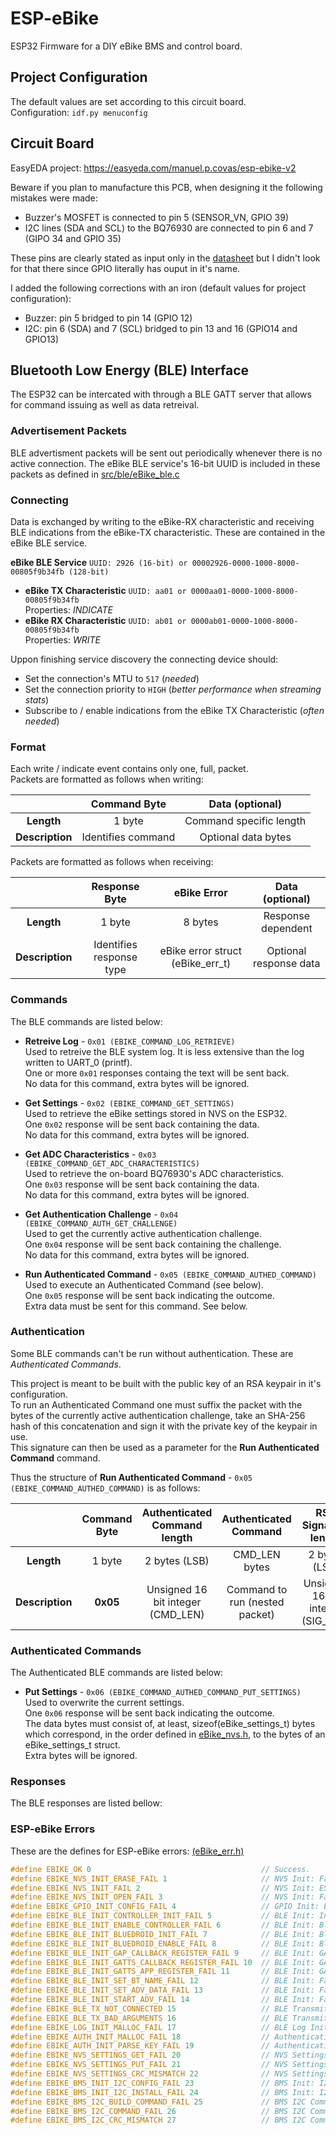 # ESP-eBike
ESP32 Firmware for a DIY eBike BMS and control board.
 
## Project Configuration
The default values are set according to this circuit board.\
Configuration: `idf.py menuconfig`

## Circuit Board
EasyEDA project: https://easyeda.com/manuel.p.covas/esp-ebike-v2

Beware if you plan to manufacture this PCB, when designing it the following mistakes were made:
- Buzzer's MOSFET is connected to pin 5 (SENSOR_VN, GPIO 39)
- I2C lines (SDA and SCL) to the BQ76930 are connected to pin 6 and 7 (GIPO 34 and GPIO 35)

These pins are clearly stated as input only in the [datasheet](https://www.espressif.com/sites/default/files/documentation/esp32-wroom-32_datasheet_en.pdf) but I didn't look for that there since GPIO literally has ouput in it's name.

I added the following corrections with an iron (default values for project configuration):
- Buzzer: pin 5 bridged to pin 14 (GPIO 12)
- I2C: pin 6 (SDA) and 7 (SCL) bridged to pin 13 and 16 (GPIO14 and GPIO13)

## Bluetooth Low Energy (BLE) Interface
The ESP32 can be intercated with through a BLE GATT server that allows for command issuing as well as data retreival.

### Advertisement Packets
BLE advertisment packets will be sent out periodically whenever there is no active connection.
The eBike BLE service's 16-bit UUID is included in these packets as defined in [src/ble/eBike_ble.c](https://github.com/manuel-covas/ESP-eBike/blob/master/src/ble/eBike_ble.c)

### Connecting
Data is exchanged by writing to the eBike-RX characteristic and receiving BLE indications from the eBike-TX characteristic. These are contained in the eBike BLE service.

**eBike BLE Service** `UUID: 2926 (16-bit) or 00002926-0000-1000-8000-00805f9b34fb (128-bit)`
- **eBike TX Characteristic** `UUID: aa01 or 0000aa01-0000-1000-8000-00805f9b34fb`\
Properties: *INDICATE*
- **eBike RX Characteristic** `UUID: ab01 or 0000ab01-0000-1000-8000-00805f9b34fb`\
Properties: *WRITE*

Uppon finishing service discovery the connecting device should:
- Set the connection's MTU to `517` (*needed*)
- Set the connection priority to `HIGH` (*better performance when streaming stats*)
- Subscribe to / enable indications from the eBike TX Characteristic (*often needed*)

### Format
Each write / indicate event contains only one, full, packet.\
Packets are formatted as follows when writing:

|                 | Command Byte       | Data (optional)         |
|:---------------:|:------------------:|:-----------------------:|
| **Length**      | 1 byte             | Command specific length |
| **Description** | Identifies command | Optional data bytes     |

Packets are formatted as follows when receiving:

|                 | Response Byte            | eBike Error                      | Data (optional)        |
|:---------------:|:------------------------:|:--------------------------------:|:----------------------:|
| **Length**      | 1 byte                   | 8 bytes                          | Response dependent     |
| **Description** | Identifies response type | eBike error struct (eBike_err_t) | Optional response data |

### Commands
The BLE commands are listed below:

- **Retreive Log** - `0x01 (EBIKE_COMMAND_LOG_RETRIEVE)`\
Used to retreive the BLE system log. It is less extensive than the log written to UART_0 (printf).\
One or more `0x01` responses containg the text will be sent back.\
No data for this command, extra bytes will be ignored.

- **Get Settings** - `0x02 (EBIKE_COMMAND_GET_SETTINGS)`\
Used to retrieve the eBike settings stored in NVS on the ESP32.\
One `0x02` response will be sent back containing the data.\
No data for this command, extra bytes will be ignored.

- **Get ADC Characteristics** - `0x03 (EBIKE_COMMAND_GET_ADC_CHARACTERISTICS)`\
Used to retrieve the on-board BQ76930's ADC characteristics.\
One `0x03` response will be sent back containing the data.\
No data for this command, extra bytes will be ignored.

- **Get Authentication Challenge** - `0x04 (EBIKE_COMMAND_AUTH_GET_CHALLENGE)`\
Used to get the currently active authentication challenge.\
One `0x04` response will be sent back containing the challenge.\
No data for this command, extra bytes will be ignored.

- **Run Authenticated Command** - `0x05 (EBIKE_COMMAND_AUTHED_COMMAND)`\
Used to execute an Authenticated Command (see below).\
One `0x05` response will be sent back indicating the outcome.\
Extra data must be sent for this command. See below.

### Authentication
Some BLE commands can't be run without authentication. These are *Authenticated Commands*.

This project is meant to be built with the public key of an RSA keypair in it's configuration.\
To run an Authenticated Command one must suffix the packet with the bytes of the currently active authentication challenge,
take an SHA-256 hash of this concatenation and sign it with the private key of the keypair in use.\
This signature can then be used as a parameter for the **Run Authenticated Command** command.

Thus the structure of **Run Authenticated Command** - `0x05 (EBIKE_COMMAND_AUTHED_COMMAND)` is as follows:

|                 | Command Byte | Authenticated Command length      | Authenticated Command          | RSA Signature length              | RSA Signature |
|:---------------:|:------------:|:---------------------------------:|:------------------------------:|:---------------------------------:|:-------------:|
| **Length**      | 1 byte       | 2 bytes (LSB)                     | CMD_LEN bytes                  | 2 bytes (LSB)                     | SIG_LEN bytes |
| **Description** | **0x05**     | Unsigned 16 bit integer (CMD_LEN) | Command to run (nested packet) | Unsigned 16 bit integer (SIG_LEN) | RSA Signature |

### Authenticated Commands
The Authenticated BLE commands are listed below:

- **Put Settings** - `0x06 (EBIKE_COMMAND_AUTHED_COMMAND_PUT_SETTINGS)`\
Used to overwrite the current settings.\
One `0x06` response will be sent back indicating the outcome.\
The data bytes must consist of, at least, sizeof(eBike_settings_t) bytes which correspond, in the order defined in [eBike_nvs.h](https://github.com/manuel-covas/ESP-eBike/blob/master/src/nvs/eBike_nvs.h), to the bytes of an eBike_settings_t struct.\
Extra bytes will be ignored.

### Responses
The BLE responses are listed bellow:

### ESP-eBike Errors
These are the defines for ESP-eBike errors: [(eBike_err.h)](https://github.com/manuel-covas/ESP-eBike/blob/master/src/nvs/eBike_err.h)
```c
#define EBIKE_OK 0                                      // Success.
#define EBIKE_NVS_INIT_ERASE_FAIL 1                     // NVS Init: Failed to erase flash chip.
#define EBIKE_NVS_INIT_FAIL 2                           // NVS Init: ESP-IDF nvs_flash_init() failed.
#define EBIKE_NVS_INIT_OPEN_FAIL 3                      // NVS Init: Failed to open NVS namespace EBIKE_NVS_NAMESPACE with mode NVS_READWRITE.
#define EBIKE_GPIO_INIT_CONFIG_FAIL 4                   // GPIO Init: ESP-IDF gpio_config() failed.
#define EBIKE_BLE_INIT_CONTROLLER_INIT_FAIL 5           // BLE Init: Initializing bluetooth controller with BT_CONTROLLER_INIT_CONFIG_DEFAULT failed.
#define EBIKE_BLE_INIT_ENABLE_CONTROLLER_FAIL 6         // BLE Init: Bluetooth controller enabling failed.
#define EBIKE_BLE_INIT_BLUEDROID_INIT_FAIL 7            // BLE Init: Bluedroid stack initialization failed.
#define EBIKE_BLE_INIT_BLUEDROID_ENABLE_FAIL 8          // BLE Init: Bluedroid stack enabling failed.
#define EBIKE_BLE_INIT_GAP_CALLBACK_REGISTER_FAIL 9     // BLE Init: GAP callback function registration failed.
#define EBIKE_BLE_INIT_GATTS_CALLBACK_REGISTER_FAIL 10  // BLE Init: GATT server callback function registration failed.
#define EBIKE_BLE_INIT_GATTS_APP_REGISTER_FAIL 11       // BLE Init: GATT server callback function registration failed.
#define EBIKE_BLE_INIT_SET_BT_NAME_FAIL 12              // BLE Init: Failed to set device's bluetooth name.
#define EBIKE_BLE_INIT_SET_ADV_DATA_FAIL 13             // BLE Init: Failed to set desired BLE advertising data.
#define EBIKE_BLE_INIT_START_ADV_FAIL 14                // BLE Init: Failed to start BLE advertising.
#define EBIKE_BLE_TX_NOT_CONNECTED 15                   // BLE Transmit: An attempt to send data over BLE was made but no connection was active.
#define EBIKE_BLE_TX_BAD_ARGUMENTS 16                   // BLE Transmit: Incorrect parameters passed to eBike_ble_tx()
#define EBIKE_LOG_INIT_MALLOC_FAIL 17                   // BLE Log Init: Failed to malloc for the log's buffer failed.
#define EBIKE_AUTH_INIT_MALLOC_FAIL 18                  // Authentication Init: Malloc failed
#define EBIKE_AUTH_INIT_PARSE_KEY_FAIL 19               // Authentication Init: Parsing of built in public key failed.
#define EBIKE_NVS_SETTINGS_GET_FAIL 20                  // NVS Settings: Read from NVS failed.
#define EBIKE_NVS_SETTINGS_PUT_FAIL 21                  // NVS Settings: Write to NVS failed.
#define EBIKE_NVS_SETTINGS_CRC_MISMATCH 22              // NVS Settings: CRC check failed. Could happen when reading or writing settings.
#define EBIKE_BMS_INIT_I2C_CONFIG_FAIL 23               // BMS Init: I2C driver configuring failed.
#define EBIKE_BMS_INIT_I2C_INSTALL_FAIL 24              // BMS Init: I2C driver activation failed.
#define EBIKE_BMS_I2C_BUILD_COMMAND_FAIL 25             // BMS I2C Communication: Failure while preparing I2C command to communicate with BQ769x0.
#define EBIKE_BMS_I2C_COMMAND_FAIL 26                   // BMS I2C Communication: I2C data exchange failed. (not acknowledged or other)
#define EBIKE_BMS_I2C_CRC_MISMATCH 27                   // BMS I2C Communication: BQ769x0 communication CRC mismatched. (explained in the chip's datasheet)
```

